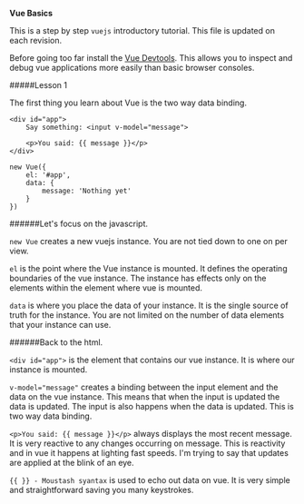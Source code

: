 **Vue Basics**

This is a step by step `vuejs` introductory tutorial. This 
file is updated on each revision. 

Before going too far install the [Vue Devtools](https://github.com/vuejs/vue-devtools#vue-devtools).
This allows you to inspect and debug vue applications more easily than basic browser
consoles.

#####Lesson 1

The first thing you learn about Vue is the two way data binding.

```
<div id="app">
    Say something: <input v-model="message">

    <p>You said: {{ message }}</p>
</div>

new Vue({
    el: '#app',
    data: {
        message: 'Nothing yet'
    }
})
```
######Let's focus on the javascript.

`new Vue` creates a new vuejs instance. You are not tied down to one on per view.

`el` is the point where the Vue instance is mounted. It defines the operating 
boundaries of the vue instance. The instance has effects only on the elements 
within the element where vue is mounted.

`data` is where you place the data of your instance. It is the single source of 
truth for the instance. You are not limited on the number of data elements that
your instance can use.

######Back to the html.

`<div id="app">` is the element that contains our vue instance. It is where our 
instance is mounted.

`v-model="message"` creates a binding between the input element and the data on the 
vue instance. This means that when the input is updated the data is updated. The 
input is also happens when the data is updated. This is two way data binding.

`<p>You said: {{ message }}</p>` always displays the most recent message. It is very
reactive to any changes occurring on message. This is reactivity and in vue it 
happens at lighting fast speeds. I'm trying to say that updates are applied at 
the blink of an eye.

`{{ }} - Moustash syantax` is used to echo out data on vue. It is very simple and
straightforward saving you many keystrokes.
